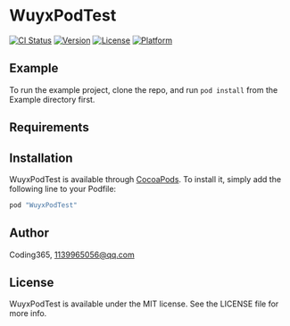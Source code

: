 # WuyxPodTest

[![CI Status](http://img.shields.io/travis/Coding365/WuyxPodTest.svg?style=flat)](https://travis-ci.org/Coding365/WuyxPodTest)
[![Version](https://img.shields.io/cocoapods/v/WuyxPodTest.svg?style=flat)](http://cocoapods.org/pods/WuyxPodTest)
[![License](https://img.shields.io/cocoapods/l/WuyxPodTest.svg?style=flat)](http://cocoapods.org/pods/WuyxPodTest)
[![Platform](https://img.shields.io/cocoapods/p/WuyxPodTest.svg?style=flat)](http://cocoapods.org/pods/WuyxPodTest)

## Example

To run the example project, clone the repo, and run `pod install` from the Example directory first.

## Requirements

## Installation

WuyxPodTest is available through [CocoaPods](http://cocoapods.org). To install
it, simply add the following line to your Podfile:

```ruby
pod "WuyxPodTest"
```

## Author

Coding365, 1139965056@qq.com

## License

WuyxPodTest is available under the MIT license. See the LICENSE file for more info.
